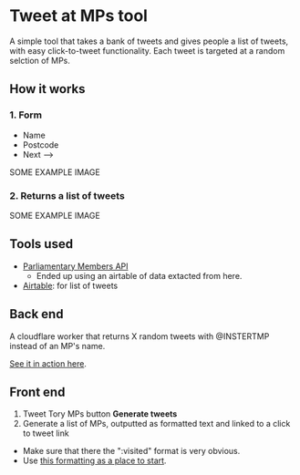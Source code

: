 # Tweet at MPs tool

A simple tool that takes a bank of tweets and gives people a list of tweets,
with easy click-to-tweet functionality. Each tweet is targeted at a random
selction of MPs.

## How it works

### 1. Form

* Name
* Postcode
* Next -->

SOME EXAMPLE IMAGE

### 2. Returns a list of tweets

SOME EXAMPLE IMAGE

## Tools used

* [Parliamentary Members API](https://members-api.parliament.uk/)
  * Ended up using an airtable of data extacted from here.
* [Airtable](https://airtable.com/): for list of tweets

## Back end

A cloudflare worker that returns X random tweets with @INSTERTMP instead of an MP's name.

[See it in action here](https://tweeter.tippingpointuk.workers.dev/5).

## Front end

1. Tweet Tory MPs button **Generate tweets**
1. Generate a list of MPs, outputted as formatted text and linked to a click to tweet link
  * Make sure that there the ":visited" format is very obvious.
  * Use [this formatting as a place to start](https://www.axedrax.ga/action/social-media/#tweets).
